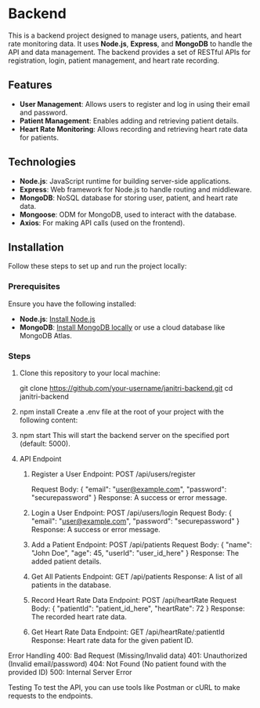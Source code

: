 #  Backend

This is a backend project designed to manage users, patients, and heart rate monitoring data. It uses **Node.js**, **Express**, and **MongoDB** to handle the API and data management. The backend provides a set of RESTful APIs for registration, login, patient management, and heart rate recording.

## Features

- **User Management**: Allows users to register and log in using their email and password.
- **Patient Management**: Enables adding and retrieving patient details.
- **Heart Rate Monitoring**: Allows recording and retrieving heart rate data for patients.

## Technologies

- **Node.js**: JavaScript runtime for building server-side applications.
- **Express**: Web framework for Node.js to handle routing and middleware.
- **MongoDB**: NoSQL database for storing user, patient, and heart rate data.
- **Mongoose**: ODM for MongoDB, used to interact with the database.
- **Axios**: For making API calls (used on the frontend).

## Installation

Follow these steps to set up and run the project locally:

### Prerequisites

Ensure you have the following installed:

- **Node.js**: [Install Node.js](https://nodejs.org/)
- **MongoDB**: [Install MongoDB locally](https://www.mongodb.com/try/download/community) or use a cloud database like MongoDB Atlas.

### Steps

1. Clone this repository to your local machine:

   git clone https://github.com/your-username/janitri-backend.git
   cd janitri-backend

2. npm install
   Create a .env file at the root of your project with the following content:

3. npm start
   This will start the backend server on the specified port (default: 5000).

4. API Endpoint
   1. Register a User
      Endpoint: POST /api/users/register

         Request Body:
       {
       "email": "user@example.com",
       "password": "securepassword"
        }
       Response: A success or error message.

   2. Login a User
       Endpoint: POST /api/users/login
        Request Body:
         {
         "email": "user@example.com",
        "password": "securepassword"
        }
       Response: A success or error message.

 
   3. Add a Patient
       Endpoint: POST /api/patients
       Request Body:
         {
         "name": "John Doe",
         "age": 45,
         "userId": "user_id_here"
        }
       Response: The added patient details.

    4. Get All Patients
      Endpoint: GET /api/patients
      Response: A list of all patients in the database.

    5. Record Heart Rate Data
       Endpoint: POST /api/heartRate
       Request Body:
       {
        "patientId": "patient_id_here",
         "heartRate": 72
       }
       Response: The recorded heart rate data.

   6. Get Heart Rate Data
      Endpoint: GET /api/heartRate/:patientId
      Response: Heart rate data for the given patient ID.

Error Handling
400: Bad Request (Missing/Invalid data)
401: Unauthorized (Invalid email/password)
404: Not Found (No patient found with the provided ID)
500: Internal Server Error
   
Testing
To test the API, you can use tools like Postman or cURL to make requests to the endpoints.

